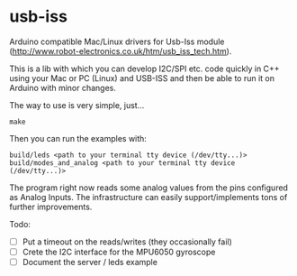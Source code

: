 usb-iss
=======

Arduino compatible Mac/Linux drivers for Usb-Iss module (http://www.robot-electronics.co.uk/htm/usb_iss_tech.htm).

This is a lib with which you can develop I2C/SPI etc. code quickly in C++ using your Mac or PC (Linux) and USB-ISS and then be able to run it on Arduino with minor changes.

The way to use is very simple, just...

    make

Then you can run the examples with:

	build/leds <path to your terminal tty device (/dev/tty...)>
    build/modes_and_analog <path to your terminal tty device (/dev/tty...)>

The program right now reads some analog values from the pins configured as Analog Inputs. The infrastructure can easily support/implements tons of further improvements.

Todo:

- [ ] Put a timeout on the reads/writes (they occasionally fail)
- [ ] Crete the I2C interface for the MPU6050 gyroscope
- [ ] Document the server / leds example
